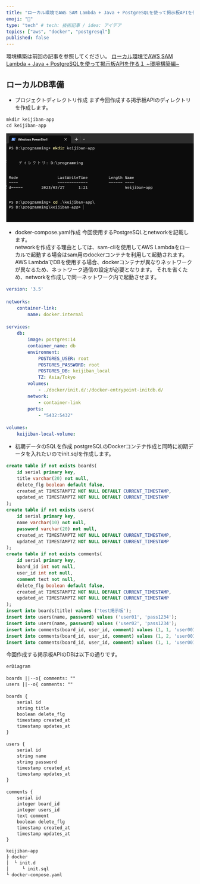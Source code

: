 ```yaml
---
title: "ローカル環境でAWS SAM Lambda + Java + PostgreSQLを使って掲示板APIを作る２ ~DB準備編~"
emoji: "🔧"
type: "tech" # tech: 技術記事 / idea: アイデア
topics: ["aws", "docker", "postgresql"]
published: false
---
```


環境構築は前回の記事を参照してください。
[ローカル環境でAWS SAM Lambda + Java + PostgreSQLを使って掲示板APIを作る１ ~環境構築編~](https://zenn.dev/ks1905/articles/aws-lambda-java-1)

## ローカルDB準備
* プロジェクトディレクトリ作成
まず今回作成する掲示板APIのディレクトリを作成します。
```sh:powershell
mkdir keijiban-app
cd keijiban-app
```
![](/images/aws-lambda-java-2/powershell1.png)

* docker-compose.yaml作成
今回使用するPostgreSQLとnetworkを記載します。<br />
networkを作成する理由としては、sam-cliを使用してAWS Lambdaをローカルで起動する場合はsam用のdockerコンテナを利用して起動されます。
AWS LambdaでDBを使用する場合、dockerコンテナが異なりネットワークが異なるため、ネットワーク通信の設定が必要となります。
それを省くため、networkを作成しで同一ネットワーク内で起動させます。
```yaml:docker-compose.yaml
version: '3.5'

networks:
    container-link:
        name: docker.internal

services:
    db:
        image: postgres:14
        container_name: db
        environment:
            POSTGRES_USER: root
            POSTGRES_PASSWORD: root
            POSTGRES_DB: keijiban_local
            TZ: Asia/Tokyo
        volumes:
            - ./docker/init.d/:/docker-entrypoint-initdb.d/
        network:
            - container-link
        ports:
            - "5432:5432"

volumes:
    keijiban-local-volume:
```
* 初期データのSQLを作成
postgreSQLのDockerコンテナ作成と同時に初期データを入れたいのでinit.sqlを作成します。
```sql:init.sql
create table if not exists boards(
    id serial primary key,
    title varchar(20) not null,
    delete_flg boolean default false,
    created_at TIMESTAMPTZ NOT NULL DEFAULT CURRENT_TIMESTAMP, 
    updated_at TIMESTAMPTZ NOT NULL DEFAULT CURRENT_TIMESTAMP 
);
create table if not exists users(
    id serial primary key,
    name varchar(10) not null,
    password varchar(20) not null,
    created_at TIMESTAMPTZ NOT NULL DEFAULT CURRENT_TIMESTAMP,
    updated_at TIMESTAMPTZ NOT NULL DEFAULT CURRENT_TIMESTAMP 
);
create table if not exists comments(
    id serial primary key,
    board_id int not null,
    user_id int not null,
    comment text not null,
    delete_flg boolean default false,
    created_at TIMESTAMPTZ NOT NULL DEFAULT CURRENT_TIMESTAMP,
    updated_at TIMESTAMPTZ NOT NULL DEFAULT CURRENT_TIMESTAMP 
);
insert into boards(title) values ('test掲示板');
insert into users(name, password) values ('user01', 'pass1234');
insert into users(name, password) values ('user02', 'pass1234');
insert into comments(board_id, user_id, comment) values (1, 1, 'user001 comment1');
insert into comments(board_id, user_id, comment) values (1, 2, 'user001 comment1');
insert into comments(board_id, user_id, comment) values (1, 1, 'user001 comment2');
```
今回作成する掲示板APIのDBは以下の通りです。
```mermaid 
erDiagram

boards ||--o{ comments: ""
users ||--o{ comments: ""

boards {
    serial id
    string title
    boolean delete_flg
    timestamp created_at
    timestamp updates_at
}

users {
    serial id
    string name
    string password
    timestamp created_at
    timestamp updates_at
}

comments {
    serial id
    integer board_id
    integer users_id
    text comment
    boolean delete_flg
    timestamp created_at
    timestamp updates_at
}
```

```
keijiban-app
├ docker
│  └ init.d
│     └ init.sql
└ docker-compose.yaml
```